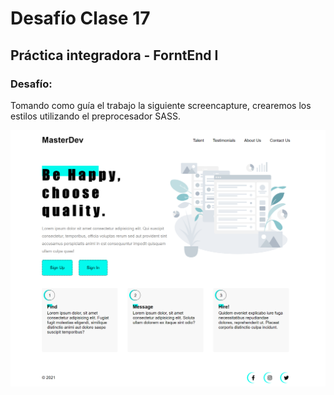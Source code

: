 # Desafío Clase 17

## Práctica integradora - ForntEnd I

### Desafío:

Tomando como guía el trabajo la siguiente screencapture, crearemos los estilos utilizando el preprocesador SASS.

![Screecapture práctica C17S](./img/screencapture-terminado-mesas2.png)